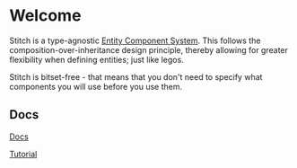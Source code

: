 <!-- SPDX-FileCopyrightText: 2022 metaquarx <metaquarx@protonmail.com>
SPDX-License-Identifier: GPL-3.0-only -->

# Welcome

Stitch is a type-agnostic [Entity Component System](https://en.wikipedia.org/wiki/Entity_component_system). This follows the composition-over-inheritance design principle, thereby allowing for greater flexibility when defining entities; just like legos.

Stitch is bitset-free - that means that you don't need to specify what components you will use before you use them.

## Docs

[Docs](./docs/Docs.md)

[Tutorial](./docs/Tutorial.md)

